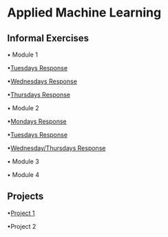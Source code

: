 # Applied Machine Learning

## Informal Exercises
• Module 1

•[Tuesdays Response](tues1.md)

•[Wednesdays Response](wed1.md)

•[Thursdays Response](https://amanroa.github.io/data310/thurs1.html)


• Module 2

•[Mondays Response](mon2.md)

•[Tuesdays Response](tues2.md)

•[Wednesday/Thursdays Response](wed2.md)

• Module 3

• Module 4

## Projects
•[Project 1](Project1.md) 

•Project 2
